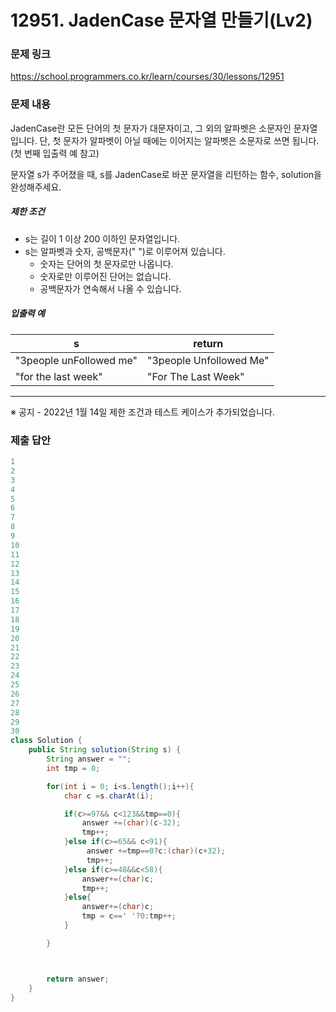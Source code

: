 # 12951. JadenCase 문자열 만들기(Lv2)
### 문제 링크
https://school.programmers.co.kr/learn/courses/30/lessons/12951
### 문제 내용
JadenCase란 모든 단어의 첫 문자가 대문자이고, 그 외의 알파벳은 소문자인 문자열입니다. 단, 첫 문자가 알파벳이 아닐 때에는 이어지는 알파벳은 소문자로 쓰면 됩니다. (첫 번째 입출력 예 참고)  

문자열 s가 주어졌을 때, s를 JadenCase로 바꾼 문자열을 리턴하는 함수, solution을 완성해주세요.

##### 제한 조건

* s는 길이 1 이상 200 이하인 문자열입니다.
* s는 알파벳과 숫자, 공백문자(" ")로 이루어져 있습니다.
  * 숫자는 단어의 첫 문자로만 나옵니다.
  * 숫자로만 이루어진 단어는 없습니다.
  * 공백문자가 연속해서 나올 수 있습니다.

##### 입출력 예

|            s            |         return          |
|-------------------------|-------------------------|
| "3people unFollowed me" | "3people Unfollowed Me" |
| "for the last week"     | "For The Last Week"     |

*** ** * ** ***

※ 공지 - 2022년 1월 14일 제한 조건과 테스트 케이스가 추가되었습니다.

### 제출 답안
```java
1
2
3
4
5
6
7
8
9
10
11
12
13
14
15
16
17
18
19
20
21
22
23
24
25
26
27
28
29
30
class Solution {
    public String solution(String s) {
        String answer = "";
        int tmp = 0;

        for(int i = 0; i<s.length();i++){
            char c =s.charAt(i);

            if(c>=97&& c<123&&tmp==0){
                answer +=(char)(c-32);
                tmp++;
            }else if(c>=65&& c<91){
                 answer +=tmp==0?c:(char)(c+32);
                 tmp++;
            }else if(c>=48&&c<58){
                answer+=(char)c;
                tmp++;
            }else{
                answer+=(char)c;
                tmp = c==' '?0:tmp++;
            }

        }



        return answer;
    }
}
```
